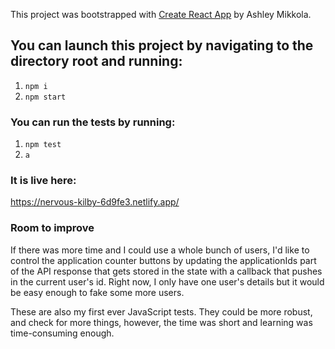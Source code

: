 This project was bootstrapped with [Create React App](https://github.com/facebook/create-react-app) by Ashley Mikkola.

## You can launch this project by navigating to the directory root and running:

1) `npm i`
2) `npm start`

### You can run the tests by running:

1) `npm test`
2) `a`

### It is live here:

https://nervous-kilby-6d9fe3.netlify.app/

### Room to improve

If there was more time and I could use a whole bunch of users, I'd like to control the application counter buttons by updating the applicationIds part of the API response that gets stored in the state with a callback that pushes in the current user's id. Right now, I only have one user's details but it would be easy enough to fake some more users.

These are also my first ever JavaScript tests. They could be more robust, and check for more things, however, the time was short and learning was time-consuming enough.


